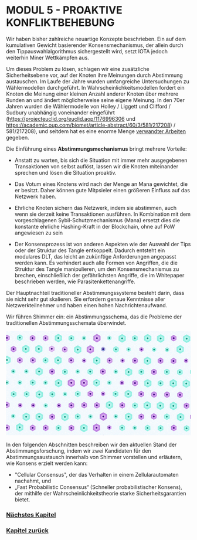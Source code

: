 # MODUL 5  - PROAKTIVE KONFLIKTBEHEBUNG

Wir haben bisher zahlreiche neuartige Konzepte beschrieben. Ein auf dem kumulativen Gewicht basierender Konsensmechanismus, der allein durch den Tippauswahlalgorithmus sichergestellt wird, setzt IOTA jedoch weiterhin Miner Wettkämpfen aus.

Um dieses Problem zu lösen, schlagen wir eine zusätzliche Sicherheitsebene vor, auf der Knoten ihre Meinungen durch Abstimmung austauschen. Im Laufe der Jahre wurden umfangreiche Untersuchungen zu Wählermodellen durchgeführt. In Wahrscheinlichkeitsmodellen fordert ein Knoten die Meinung einer kleinen Anzahl anderer Knoten über mehrere Runden an und ändert möglicherweise seine eigene Meinung. In den 70er Jahren wurden die Wählermodelle von Holley / Liggett und Clifford / Sudbury unabhängig voneinander eingeführt (https://projecteuclid.org/euclid.aop/1176996306 und https://academic.oup.com/biomet/article-abstract/60/3/581/217208) / 581/217208), und seitdem hat es eine enorme Menge [verwandter Arbeiten](https://scholar.google.com/scholar?client=ubuntu&channel=fs&oe=utf-8&um=1&ie=UTF-8&lr&cites=196403151939999542) gegeben.

Die Einführung eines **Abstimmungsmechanismus** bringt mehrere Vorteile:

- Anstatt zu warten, bis sich die Situation mit immer mehr ausgegebenen Transaktionen von selbst auflöst, lassen wir die Knoten miteinander sprechen und lösen die Situation proaktiv.

- Das Votum eines Knotens wird nach der Menge an Mana gewichtet, die er besitzt. Daher können gute Mitpsieler einen größeren Einfluss auf das Netzwerk haben.

- Ehrliche Knoten sichern das Netzwerk, indem sie abstimmen, auch wenn sie derzeit keine Transaktionen ausführen. In Kombination mit dem vorgeschlagenen Sybil-Schutzmechanismus (Mana) ersetzt dies die konstante ehrliche Hashing-Kraft in der Blockchain, ohne auf PoW angewiesen zu sein

- Der Konsensprozess ist von anderen Aspekten wie der Auswahl der Tips oder der Struktur des Tangle entkoppelt. Dadurch entsteht ein modulares DLT, das leicht an zukünftige Anforderungen angepasst werden kann. Es verhindert auch alle Formen von Angriffen, die die Struktur des Tangle manipulieren, um den Konsensmechanismus zu brechen, einschließlich der gefährlichsten Angriffe, die im Whitepaper beschrieben werden, wie Parasitenkettenangriffe.

Der Hauptnachteil traditioneller Abstimmungssysteme besteht darin, dass sie nicht sehr gut skalieren. Sie erfordern genaue Kenntnisse aller Netzwerkteilnehmer und haben einen hohen Nachrichtenaufwand.

Wir führen Shimmer ein: ein Abstimmungsschema, das die Probleme der traditionellen Abstimmungsschemata überwindet.

![04_5_shimmer](https://github.com/einfachiota/coordicide/raw/master/assets/04_5_shimmer.gif)

In den folgenden Abschnitten beschreiben wir den aktuellen Stand der Abstimmungsforschung, indem wir zwei Kandidaten für den Abstimmungsaustausch innerhalb von Shimmer vorstellen und erläutern, wie Konsens erzielt werden kann:

- "Cellular Consensus", der das Verhalten in einem Zellularautomaten nachahmt, und
- „Fast Probabilistic Consensus“ (Schneller probabilistischer Konsens), der mithilfe der Wahrscheinlichkeitstheorie starke Sicherheitsgarantien bietet.

### [Nächstes Kapitel](./04_module_5_1.md)
### [Kapitel zurück](./04_module_4.md)